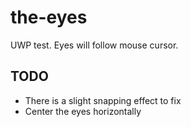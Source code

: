 # the-eyes
UWP test. Eyes will follow mouse cursor.

## TODO
* There is a slight snapping effect to fix
* Center the eyes horizontally